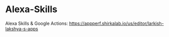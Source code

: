 # Alexa-Skills

Alexa Skills & Google Actions: https://appperf.shirkalab.io/us/editor/larkish-lakshya-s-apps
